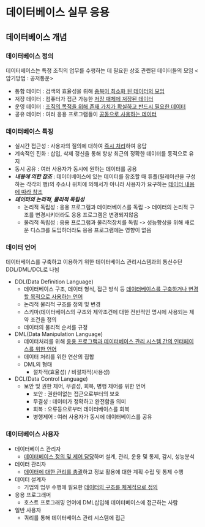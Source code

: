 데이터베이스 실무 응용
=============
데이터베이스 개념
-------------
### 데이터베이스 정의  
데이터베이스는 특정 조직의 업무를 수행하는 데 필요한 상호 관련된 데이터들의 모임 <암기방법 : 공저통운>  
* 통합 데이터 : 검색의 효율성을 뤼해 <U>중복이 최소화 된 데이터의 모임</U>  
* 저장 데이터 : 컴퓨터가 접근 가능한 <U>저장 매체에 저장된 데이터</U>
* 운영 데이터 : <U>조직의 목적을 위해 존재 가치가 확실하고 반드시 필요한 데이터</U>
* 공유 데이터 : 여러 응용 프로그램들이 <U>공동으로 사용하는 데이터</U>

### 데이터베이스 특징
* 실시간 접근성 : 사용자의 질의에 대하여 <U>즉시 처리</U>하여 응답  
* 계속적인 진화 : 삽입, 삭제 갱신을 통해 항상 최근의 정확한 데이터를 동적으로 유지  
* 동시 공유 : 여러 사용자가 동시에 원하는 데이터를 공용  
* ***내용에 의한 참조*** : 데이터베이스에 있는 데이터를 참조할 때 튜플(릴레이션을 구성하는 각각의 행)의 주소나 위치에 의해서가 아니라 사용자가 요구하는 <U>데이터 내용에 따라 참조</U>  
* ***데이터의 논리적, 물리적 독립성***
  * 논리적 독립성 : 응용 프로그램과 데이터베이스를 독립 -> 데이터의 논리적 구조를 변경시키더라도 응용 프로그램은 변경되지않음  
  * 물리적 독립성 : 응용 프로그램과 물리적장치를 독립 -> 성능향상을 위해 새로운 디스크를 도입하더라도 응용 프로그램에는 영향이 없음  

### 데이터 언어
데이터베이스를 구축하고 이용하기 위한 데이터베이스 관리시스템과의 통신수단  
DDL/DML/DCL로 나뉨
* DDL(Data Definition Language)
  * 데이터베이스 구조, 데이터 형식, 접근 방식 등 <U>데이터베이스를 구축하거나 변경할 목적으로 사용하는 언어</U>
  * 논리적 물리적 구조를 정의 및 변경
  * 스키마(데이터베이스의 구조와 제약조건에 대한 전반적인 명시에 사용되는 제약 조건을 정의
  * 데이터의 물리적 순서를 규정  
* DML(Data Manipulation Language)
  * 데이터처리를 위해 <U>응용 프로그램과 데이터베이스 관리 시스템 간의 인터페이스를 위한 언어</U>
  * 데이터 처리를 위한 연산의 집합
  * DML의 형태
    * 절차적(효율성) / 비절차적(사용성)
* DCL(Data Control Language)
  * 보안 및 권한 제어, 무결성, 회복, 병행 제어를 위한 언어
    * 보안 : 권한이없는 접근으로부터의 보호
    * 무결성 : 데이터가 정확하고 완전함을 의미
    * 회복 : 오류등으로부터 데이터베이스를 회복
    * 병행제어 : 여러 사용자가 동시에 데이터베이스를 공유

### 데이터베이스 사용자
* 데이터베이스 관리자
  * <U>데이터베이스 정의 및 제어 담당</U>하며 설계, 관리, 운용 및 통제, 감시, 성능분석
* 데이터 관리자
  * <U>데이터에 대한 관리를 총괄</U>하고 정보 활용에 대한 계획 수립 및 통제 수행
* 데이터 설계자
  * 기업의 업무 수행에 필요한 <U>데이터의 구조를 체계적으로 정의</U>
* 응용 프로그래머
  * 호스트 프로그래밍 언어에 DML삽입해 데이터베이스에 접근하는 사람
* 일반 사용자
  * 쿼리를 통해 데이터베이스 관리 시스템에 접근
